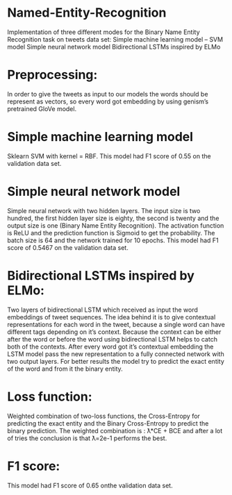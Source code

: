 # Named-Entity-Recognition
Implementation of three different modes for the Binary Name Entity Recognition task on tweets data set: 
Simple machine learning model – SVM model 
Simple neural network model 
Bidirectional LSTMs inspired by ELMo
# Preprocessing: 
In order to give the tweets as input to our models the words should be represent as vectors, so every word got embedding by using genism’s pretrained GloVe model.
# Simple machine learning model 
Sklearn SVM with kernel = RBF. 
This model had F1 score of 0.55 on the validation data set.
# Simple neural network model 
Simple neural network with two hidden layers. The input size is two hundred, the first hidden layer size is eighty, the second is twenty and the output size is one (Binary Name Entity Recognition). The activation function is ReLU and the prediction function is Sigmoid to get the probability. The batch size is 64 and the network trained for 10 epochs.
This model had F1 score of 0.5467 on the validation data set.
# Bidirectional LSTMs inspired by ELMo: 
Two layers of bidirectional LSTM which received as input the word embeddings of tweet sequences. The idea behind it is to give contextual representations for each word in the tweet, because a single word can have different tags depending on it’s context. Because the context can be either after the word or before the word using bidirectional LSTM helps to catch both of the contexts. 
After every word got it’s contextual embedding the LSTM model pass the new representation to a fully connected network with two output layers. For better results the model try to predict the exact entity of the word and from it the binary entity. 
# Loss function:
 Weighted combination of two-loss functions, the Cross-Entropy for predicting the exact entity and the Binary Cross-Entropy to predict the binary prediction. The weighted combination is : ƛ*CE + BCE and after a lot of tries the conclusion is that ƛ=2e-1 performs the best.
# F1 score: 
This model had F1 score of 0.65 onthe validation data set.
